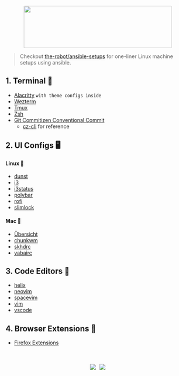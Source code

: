 <p align="center">
    <img src="https://raw.githubusercontent.com/the-robot/dots/master/dotfiles.png" width="404" height="115">
</p>

> Checkout [the-robot/ansible-setups](https://github.com/the-robot/ansible-setups) for one-liner Linux machine setups using ansible.

## 1. Terminal 🚀

- [Alacritty](https://github.com/the-robot/dots/tree/master/terminals/alacritty) `with theme configs inside`
- [Wezterm](https://github.com/the-robot/dots/tree/master/terminals/wezterm)
- [Tmux](https://github.com/the-robot/dots/blob/master/terminals/tmux)
- [Zsh](https://github.com/the-robot/dots/blob/master/terminals/.zshrc)
- [Git Commitizen Conventional Commit](https://github.com/the-robot/dots/blob/master/terminals/.czrc) 
  - [cz-cli](https://github.com/commitizen/cz-cli#conventional-commit-messages-as-a-global-utility) for reference

## 2. UI Configs 🖥️

#### Linux 🐧

- [dunst](https://github.com/the-robot/dots/tree/master/ui/dunst)
- [i3](https://github.com/the-robot/dots/tree/master/ui/i3)
- [i3status](https://github.com/the-robot/dots/tree/master/ui/i3status)
- [polybar](https://github.com/the-robot/dots/tree/master/ui/polybar)
- [rofi](https://github.com/the-robot/dots/tree/master/ui/rofi)
- [slimlock](https://github.com/the-robot/dots/tree/master/ui/slim)

#### Mac 🍎

- [Übersicht](https://github.com/the-robot/dots/tree/master/ui/Ubersicht/)
- [chunkwm](https://github.com/the-robot/dots/blob/master/ui/.chunkwmrc)
- [skhdrc](https://github.com/the-robot/dots/blob/master/ui/.skhdrc)
- [yabairc](https://github.com/the-robot/dots/blob/master/ui/.yabairc)

## 3. Code Editors 📒

- [helix](https://github.com/the-robot/dots/tree/master/helix)
- [neovim](https://github.com/the-robot/dots/tree/master/vi/nvim)
- [spacevim](https://github.com/the-robot/dots/tree/master/vi/spacevim)
- [vim](https://github.com/the-robot/dots/blob/master/vi/vimrc)
- [vscode](https://github.com/the-robot/dots/blob/master/vscode)

## 4. Browser Extensions 🦊

- [Firefox Extensions](https://github.com/the-robot/dots/wiki/Firefox-Extensions)

</br>

<p align="center">
  <a href="https://github.com/the-robot" target="_blank" style="display: table-cell;padding: 5px;"><img src="https://img.shields.io/badge/GitHub-the--robot-gray.svg?colorA=E5E3C9&colorB=B4CFB0&style=for-the-badge"></a>
  <a href="mailto:contact@khant.dev" target="_blank" style="display: table-cell;padding: 5px;"><img src="https://img.shields.io/badge/Email-contact%40khant.dev-gray.svg?colorA=F3E9DD&colorB=B7CADB&style=for-the-badge"></a>
</p>
